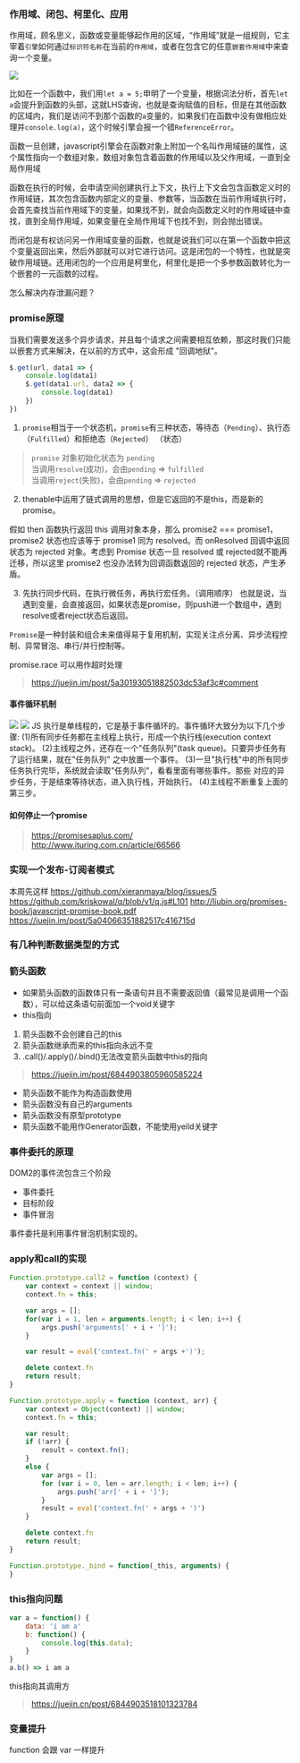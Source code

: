 ### 作用域、闭包、柯里化、应用

作用域，顾名思义，函数或变量能够起作用的区域，“作用域”就是一组规则，它主宰着`引擎`如何通过`标识符名称`在当前的`作用域`，或者在包含它的任意`嵌套作用域`中来查询一个变量。

![](https://randomm.cdn.bcebos.com/interview%2Fa.png)

比如在一个函数中，我们用`let a = 5;`申明了一个变量，根据词法分析，首先`let a`会提升到函数的头部，这就LHS查询，也就是查询赋值的目标，但是在其他函数的区域内，我们是访问不到那个函数的`a`变量的，如果我们在函数中没有做相应处理并`console.log(a)`，这个时候引擎会报一个错`ReferenceError`。

函数一旦创建，javascript引擎会在函数对象上附加一个名叫作用域链的属性，这个属性指向一个数组对象，数组对象包含着函数的作用域以及父作用域，一直到全局作用域

函数在执行的时候，会申请空间创建执行上下文，执行上下文会包含函数定义时的作用域链，其次包含函数内部定义的变量、参数等，当函数在当前作用域执行时，会首先查找当前作用域下的变量，如果找不到，就会向函数定义时的作用域链中查找，直到全局作用域，如果变量在全局作用域下也找不到，则会抛出错误。

而闭包是有权访问另一作用域变量的函数，也就是说我们可以在第一个函数中把这个变量返回出来，然后外部就可以对它进行访问。这是闭包的一个特性，也就是突破作用域链。还用闭包的一个应用是柯里化，柯里化是把一个多参数函数转化为一个嵌套的一元函数的过程。

怎么解决内存泄漏问题？

### promise原理

当我们需要发送多个异步请求，并且每个请求之间需要相互依赖，那这时我们只能以嵌套方式来解决，在以前的方式中，这会形成 "回调地狱"。

``` js
$.get(url, data1 => {
    console.log(data1)
    $.get(data1.url, data2 => {
        console.log(data1)
    })
})

```
1. `promise`相当于一个状态机，`promise`有三种状态，等待态（`Pending`）、执行态（`Fulfilled`）和拒绝态（`Rejected`）
（状态）
> `promise` 对象初始化状态为 `pending`<br>
> 当调用`resolve`(成功)，会由`pending` => `fulfilled`<br>
> 当调用`reject`(失败)，会由`pending` => `rejected`

2. thenable中运用了链式调用的思想，但是它返回的不是this，而是新的promise。

假如 then 函数执行返回 this 调用对象本身，那么 promise2 === promise1，promise2 状态也应该等于 promise1 同为 resolved。而 onResolved 回调中返回状态为 rejected 对象。考虑到 Promise 状态一旦 resolved 或 rejected就不能再迁移，所以这里 promise2 也没办法转为回调函数返回的 rejected 状态，产生矛盾。

3. 先执行同步代码，在执行微任务，再执行宏任务。（调用顺序）
也就是说，当遇到变量，会直接返回，如果状态是promise，则push进一个数组中，遇到resolve或者reject状态后返回。

`Promise`是一种封装和组合未来值得易于复用机制，实现关注点分离、异步流程控制、异常冒泡、串行/并行控制等。

promise.race 可以用作超时处理

> https://juejin.im/post/5a30193051882503dc53af3c#comment


#### 事件循环机制
![](https://randomm.cdn.bcebos.com/interview%2Fb.png)
![](https://randomm.cdn.bcebos.com/interview%2Fc.png)
JS 执行是单线程的，它是基于事件循环的。事件循环大致分为以下几个步骤:
(1)所有同步任务都在主线程上执行，形成一个执行栈(execution context stack)。
(2)主线程之外，还存在一个"任务队列"(task queue)。只要异步任务有了运行结果，就在"任务队列" 之中放置一个事件。
(3)一旦"执行栈"中的所有同步任务执行完毕，系统就会读取"任务队列"，看看里面有哪些事件。那些 对应的异步任务，于是结束等待状态，进入执行栈，开始执行。
(4)主线程不断重复上面的第三步。


#### 如何停止一个promise

> https://promisesaplus.com/ <br>
> http://www.ituring.com.cn/article/66566

### 实现一个发布-订阅者模式


本周先这样
https://github.com/xieranmaya/blog/issues/5
https://github.com/kriskowal/q/blob/v1/q.js#L101
http://liubin.org/promises-book/javascript-promise-book.pdf
https://juejin.im/post/5a04066351882517c416715d

### 有几种判断数据类型的方式

### 箭头函数
- 如果箭头函数的函数体只有一条语句并且不需要返回值（最常见是调用一个函数），可以给这条语句前面加一个void关键字
- this指向
1. 箭头函数不会创建自己的this
2. 箭头函数继承而来的this指向永远不变
3. .call()/.apply()/.bind()无法改变箭头函数中this的指向
> https://juejin.im/post/6844903805960585224

- 箭头函数不能作为构造函数使用
- 箭头函数没有自己的arguments
- 箭头函数没有原型prototype
- 箭头函数不能用作Generator函数，不能使用yeild关键字

### 事件委托的原理
DOM2的事件流包含三个阶段
- 事件委托
- 目标阶段
- 事件冒泡

事件委托是利用事件冒泡机制实现的。

### apply和call的实现

``` js
Function.prototype.call2 = function (context) {
    var context = context || window;
    context.fn = this;

    var args = [];
    for(var i = 1, len = arguments.length; i < len; i++) {
        args.push('arguments[' + i + ']');
    }

    var result = eval('context.fn(' + args +')');

    delete context.fn
    return result;
}

Function.prototype.apply = function (context, arr) {
    var context = Object(context) || window;
    context.fn = this;

    var result;
    if (!arr) {
        result = context.fn();
    }
    else {
        var args = [];
        for (var i = 0, len = arr.length; i < len; i++) {
            args.push('arr[' + i + ']');
        }
        result = eval('context.fn(' + args + ')')
    }

    delete context.fn
    return result;
}

Function.prototype._bind = function(_this, arguments) {
}

```

### this指向问题
``` js
var a = function() {
    data: 'i am a'
    b: function() {
        console.log(this.data);
    }
}
a.b() => i am a
```
this指向其调用方
> https://juejin.cn/post/6844903518101323784

### 变量提升
function 会跟 var 一样提升
